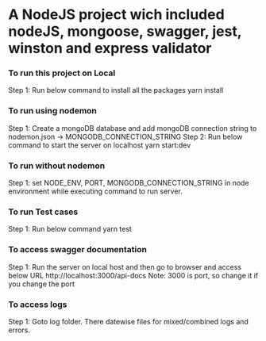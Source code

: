# A NodeJS project wich included nodeJS, mongoose, swagger, jest, winston and express validator

### To run this project on Local
Step 1: Run below command to install all the packages
        yarn install


### To run using nodemon

Step 1: Create a mongoDB database and add mongoDB connection string to nodemon.json -> MONGODB_CONNECTION_STRING
Step 2: Run below command to start the server on localhost
        yarn start:dev


### To run without nodemon
Step 1: set NODE_ENV, PORT, MONGODB_CONNECTION_STRING in node environment while executing command to run server. 

### To run Test cases
Step 1: Run below command
        yarn test

### To access swagger documentation
Step 1: Run the server on local host and then go to browser and access below URL
        http://localhost:3000/api-docs
        Note: 3000 is port, so change it if you change the port

### To access logs
Step 1: Goto log folder. There datewise files for mixed/combined logs and errors.




